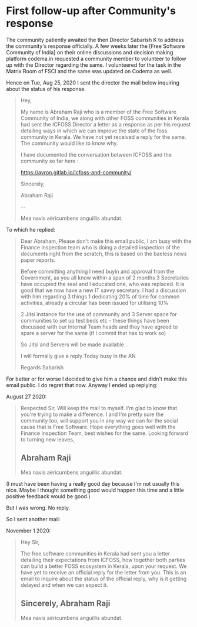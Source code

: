 # First follow-up after Community's response

The community patiently awaited the then Director Sabarish K to address the 
community's response officially. A few weeks later the [Free Software Community 
of India] on their online discussions and decision making platform codema.in
requested a community member to volunteer to follow up with the Director 
regarding the same. I volunteered for the task in the Matrix Room of FSCI and 
the same was updated on Codema as well.

Hence on Tue, Aug 25, 2020 I sent the director the mail below inquiring about 
the status of his response.

>Hey,
>
>My name is Abraham Raji who is a member of the Free Software Community of India,
>we along with other FOSS communities in Kerala had sent the ICFOSS Director a 
>letter as a response as per his request detailing ways in which we can improve 
>the state of the foss community in Kerala. We have not yet received a reply for 
>the same. The community would like to know why.
>
>I have documented the conversation between ICFOSS and the community so far here
>:
>
>https://avron.gitlab.io/icfoss-and-community/
>
>Sincerely,
>
>Abraham Raji
>
>-- 
>
>Mea navis aëricumbens anguillis abundat.

To which he replied:

>Dear Abraham,
>Please don't make this email public, I am busy with the Finance inspection team 
>who is doing a detailed inspection of the documents right from the scratch, 
>this is based on the baeless news paper reports.
>
>Before committing anything I need buyin and approval from the Government,  as 
>you all know within a span of 2 months 3 Secretaries have occupied the seat and
>I educated one, who was replaced.  It is good that we now have a new IT savvy 
>secretary.  I had a discussion with him regarding 3 things 1 dedicating 20% of 
>time for common activities, already a circular has been issued for utilising 10%
>
>2 Jitsi instance for the use of community and 3 Server space for communities to
>set up test beds etc - these things have been discussed with our Internal Team
>heads and they have agreed to spare a server for the same (if I commit that has
>to work so)
>
>So Jitsi and Servers will be made available .
>
>I will formally give a reply Today busy in the AN 
>
>Regards
>Sabarish

For better or for worse I decided to give him a chance and didn't make this 
email public. I do regret that now. Anyway I ended up replying:

August 27 2020:

>Respected Sir,
>Will keep the mail to myself. I'm glad to know that you're trying to make a 
>difference. I and I'm pretty sure the community too, will support you in any 
>way we can for the social cause that is Free Software. Hope everything goes 
>well with the Finance Inspection Team, best wishes for the same.
>Looking forward to turning new leaves,
>
>Abraham Raji
>-- 
>Mea navis aëricumbens anguillis abundat.

(I must have been having a really good day because I'm not usually this nice. 
Maybe I thought something good would happen this time and a little positive 
feedback would be good.)

But I was wrong. No reply.

So I sent another mail:

November 1 2020:

>Hey Sir,
>
>The free software communities in Kerala had sent you a letter detailing their 
>expectations from ICFOSS, how together both parties can build a better FOSS 
>ecosystem in Kerala, upon your request. We have yet to receive an official reply
>for the letter from you. This is an email to inquire about the status of the 
>official reply, why is it getting delayed and when we can expect it.
>
>Sincerely,
>Abraham Raji
>-- 
>Mea navis aëricumbens anguillis abundat.
